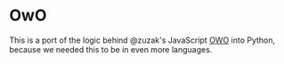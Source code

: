 # OwO

This is a port of the logic behind @zuzak's JavaScript [OWO](https://github.com/zuzak/owo) into Python, because we needed this to be in even more languages.
